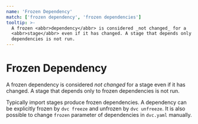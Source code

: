 ```yaml
---
name: 'Frozen Dependency'
match: ['frozen dependency', 'frozen dependencies']
tooltip: >-
  A frozen <abbr>dependency</abbr> is considered _not changed_ for a
  <abbr>stage</abbr> even if it has changed. A stage that depends only to frozen
  dependencies is not run.
---
```


# Frozen Dependency

A frozen <abbr>dependency</abbr> is considered _not changed_ for a
<abbr>stage</abbr> even if it has changed. A stage that depends only to frozen
dependencies is not run.

Typically <abbr>import stages</abbr> produce frozen dependencies. A dependency
can be explicitly frozen by `dvc freeze` and unfrozen by `dvc unfreeze`. It is
also possible to change `frozen` parameter of dependencies in `dvc.yaml`
manually.
